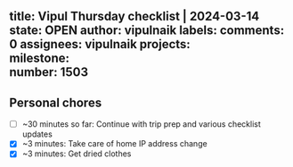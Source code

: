 title:	Vipul Thursday checklist | 2024-03-14
state:	OPEN
author:	vipulnaik
labels:	
comments:	0
assignees:	vipulnaik
projects:	
milestone:	
number:	1503
--
## Personal chores

- [ ] ~30 minutes so far: Continue with trip prep and various checklist updates
- [x] ~3 minutes: Take care of home IP address change
- [x] ~3 minutes: Get dried clothes 
